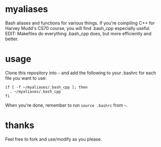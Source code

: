 # myaliases
Bash aliases and functions for various things. If you're compiling C++ for Harvey Mudd's CS70 course, you will find .bash_cpp especially useful.
EDIT: Makefiles do everything .bash_cpp does, but more efficiently and better. 

# usage
Clone this repository into `~` and add the following to your .bashrc for each file you want to use:
```
if [ -f ~/myaliases/.bash_cpp ]; then
  . ~/myaliases/.bash_cpp
fi
```
When you're done, remember to run `source .bashrc` from `~`. 

# thanks
Feel free to fork and use/modify as you please. 
